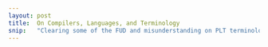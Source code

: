 ```yaml
---
layout: post
title:  On Compilers, Languages, and Terminology
snip:   "Clearing some of the FUD and misunderstanding on PLT terminology."
---
```


